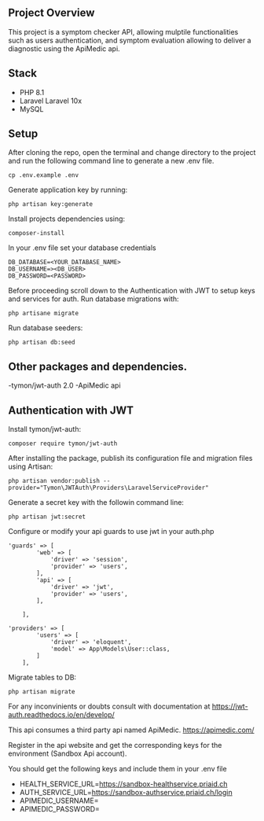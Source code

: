 ## Project Overview

This project is a symptom checker API, allowing mulptile functionalities such as users authentication, and symptom evaluation allowing to deliver a diagnostic using the ApiMedic api.

## Stack

- PHP 8.1
- Laravel Laravel 10x
- MySQL

## Setup

After cloning the repo, open the terminal and change directory to the project and run the following command line to generate a new .env file.

```
cp .env.example .env
```

Generate application key by running:

```
php artisan key:generate
```

Install projects dependencies using:

```
composer-install
```

In your .env file set your database credentials

```
DB_DATABASE=<YOUR_DATABASE_NAME>
DB_USERNAME=><DB_USER>
DB_PASSWORD=<PASSWORD>
```

Before proceeding scroll down to the Authentication with JWT to setup keys and services for auth.
Run database migrations with:

```
php artisane migrate
```
Run database seeders:

```
php artisan db:seed
```

## Other packages and dependencies.

-tymon/jwt-auth 2.0
-ApiMedic api


## Authentication with JWT 

Install tymon/jwt-auth:

```
composer require tymon/jwt-auth
```

After installing the package, publish its configuration file and migration files using Artisan:

```
php artisan vendor:publish --provider="Tymon\JWTAuth\Providers\LaravelServiceProvider"
```

Generate a secret key with the followin command line:

```
php artisan jwt:secret
```

Configure or modify your api guards to use jwt in your auth.php

```
'guards' => [
        'web' => [
            'driver' => 'session',
            'provider' => 'users',
        ],
        'api' => [
            'driver' => 'jwt',
            'provider' => 'users',
        ],
        
    ],
```

```
'providers' => [
        'users' => [
            'driver' => 'eloquent',
            'model' => App\Models\User::class,
        ]
    ],
```

Migrate tables to DB:

```
php artisan migrate
```

For any inconvinients or doubts consult with documentation at https://jwt-auth.readthedocs.io/en/develop/


This api consumes a third party api named ApiMedic. https://apimedic.com/

Register in the api website and get the corresponding keys for the environment (Sandbox Api account).

You should get the following keys and include them in your .env file

- HEALTH_SERVICE_URL=https://sandbox-healthservice.priaid.ch
- AUTH_SERVICE_URL=https://sandbox-authservice.priaid.ch/login
- APIMEDIC_USERNAME=<Sandbox Username>
- APIMEDIC_PASSWORD=<Sandbox Password>




